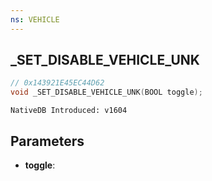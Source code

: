 ```yaml
---
ns: VEHICLE
---
```

## _SET_DISABLE_VEHICLE_UNK

```c
// 0x143921E45EC44D62
void _SET_DISABLE_VEHICLE_UNK(BOOL toggle);
```

```
NativeDB Introduced: v1604
```

## Parameters
* **toggle**:
